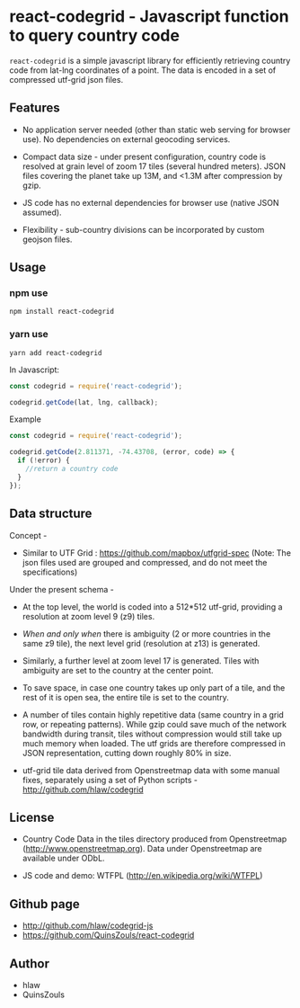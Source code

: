 # react-codegrid - Javascript function to query country code

`react-codegrid` is a simple javascript library for efficiently retrieving country code from lat-lng coordinates of a point. The data is encoded in a set of compressed utf-grid json files.

## Features

- No application server needed (other than static web serving for browser use). No dependencies on external geocoding services.

- Compact data size - under present configuration, country code is resolved at grain level of zoom 17 tiles (several hundred meters). JSON files covering the planet take up 13M, and <1.3M after compression by gzip.

- JS code has no external dependencies for browser use (native JSON assumed).

- Flexibility - sub-country divisions can be incorporated by custom geojson files.

## Usage

### npm use

```
npm install react-codegrid
```

### yarn use

```
yarn add react-codegrid
```

In Javascript:

```js
const codegrid = require('react-codegrid');

codegrid.getCode(lat, lng, callback);
```

Example

```js
const codegrid = require('react-codegrid');

codegrid.getCode(2.811371, -74.43708, (error, code) => {
  if (!error) {
    //return a country code
  }
});
```

## Data structure

Concept -

- Similar to UTF Grid : https://github.com/mapbox/utfgrid-spec (Note: The json files used are grouped and compressed, and do not meet the specifications)

Under the present schema -

- At the top level, the world is coded into a 512\*512 utf-grid, providing a resolution at zoom level 9 (z9) tiles.

- _When and only when_ there is ambiguity (2 or more countries in the same z9 tile), the next level grid (resolution at z13) is generated.

- Similarly, a further level at zoom level 17 is generated. Tiles with ambiguity are set to the country at the center point.

- To save space, in case one country takes up only part of a tile, and the rest of it is open sea, the entire tile is set to the country.

- A number of tiles contain highly repetitive data (same country in a grid row, or repeating patterns). While gzip could save much of the network bandwidth during transit, tiles without compression would still take up much memory when loaded. The utf grids are therefore compressed in JSON representation, cutting down roughly 80% in size.

- utf-grid tile data derived from Openstreetmap data with some manual fixes, separately using a set of Python scripts - http://github.com/hlaw/codegrid

## License

- Country Code Data in the tiles directory produced from Openstreetmap (http://www.openstreetmap.org). Data under Openstreetmap are available under ODbL.

- JS code and demo: WTFPL (http://en.wikipedia.org/wiki/WTFPL)

## Github page

- http://github.com/hlaw/codegrid-js
- https://github.com/QuinsZouls/react-codegrid

## Author

- hlaw
- QuinsZouls
